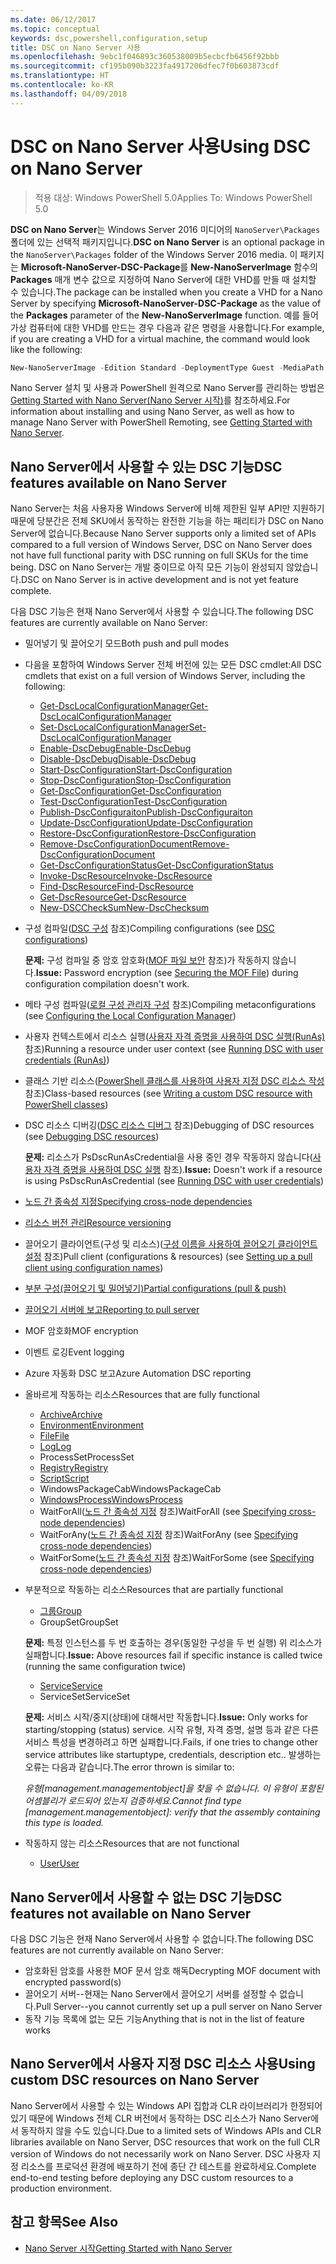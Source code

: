 ```yaml
---
ms.date: 06/12/2017
ms.topic: conceptual
keywords: dsc,powershell,configuration,setup
title: DSC on Nano Server 사용
ms.openlocfilehash: 9ebc1f046893c360538009b5ecbcfb6456f92bbb
ms.sourcegitcommit: cf195b090b3223fa4917206dfec7f0b603873cdf
ms.translationtype: HT
ms.contentlocale: ko-KR
ms.lasthandoff: 04/09/2018
---
```

# <a name="using-dsc-on-nano-server"></a><span data-ttu-id="79f1f-103">DSC on Nano Server 사용</span><span class="sxs-lookup"><span data-stu-id="79f1f-103">Using DSC on Nano Server</span></span>

> <span data-ttu-id="79f1f-104">적용 대상: Windows PowerShell 5.0</span><span class="sxs-lookup"><span data-stu-id="79f1f-104">Applies To: Windows PowerShell 5.0</span></span>

<span data-ttu-id="79f1f-105">**DSC on Nano Server**는 Windows Server 2016 미디어의 `NanoServer\Packages` 폴더에 있는 선택적 패키지입니다.</span><span class="sxs-lookup"><span data-stu-id="79f1f-105">**DSC on Nano Server** is an optional package in the `NanoServer\Packages` folder of the Windows Server 2016 media.</span></span> <span data-ttu-id="79f1f-106">이 패키지는 **Microsoft-NanoServer-DSC-Package**를 **New-NanoServerImage** 함수의 **Packages** 매개 변수 값으로 지정하여 Nano Server에 대한 VHD를 만들 때 설치할 수 있습니다.</span><span class="sxs-lookup"><span data-stu-id="79f1f-106">The package can be installed when you create a VHD for a Nano Server by specifying **Microsoft-NanoServer-DSC-Package** as the value of the **Packages** parameter of the **New-NanoServerImage** function.</span></span> <span data-ttu-id="79f1f-107">예를 들어 가상 컴퓨터에 대한 VHD를 만드는 경우 다음과 같은 명령을 사용합니다.</span><span class="sxs-lookup"><span data-stu-id="79f1f-107">For example, if you are creating a VHD for a virtual machine, the command would look like the following:</span></span>

```powershell
New-NanoServerImage -Edition Standard -DeploymentType Guest -MediaPath f:\ -BasePath .\Base -TargetPath .\Nano1\Nano.vhd -ComputerName Nano1 -Packages Microsoft-NanoServer-DSC-Package
```

<span data-ttu-id="79f1f-108">Nano Server 설치 및 사용과 PowerShell 원격으로 Nano Server를 관리하는 방법은 [Getting Started with Nano Server(Nano Server 시작)](https://technet.microsoft.com/library/mt126167.aspx)를 참조하세요.</span><span class="sxs-lookup"><span data-stu-id="79f1f-108">For information about installing and using Nano Server, as well as how to manage Nano Server with PowerShell Remoting, see [Getting Started with Nano Server](https://technet.microsoft.com/library/mt126167.aspx).</span></span>


## <a name="dsc-features-available-on-nano-server"></a><span data-ttu-id="79f1f-109">Nano Server에서 사용할 수 있는 DSC 기능</span><span class="sxs-lookup"><span data-stu-id="79f1f-109">DSC features available on Nano Server</span></span>

 <span data-ttu-id="79f1f-110">Nano Server는 처음 사용자용 Windows Server에 비해 제한된 일부 API만 지원하기 때문에 당분간은 전체 SKU에서 동작하는 완전한 기능을 하는 패리티가 DSC on Nano Server에 없습니다.</span><span class="sxs-lookup"><span data-stu-id="79f1f-110">Because Nano Server supports only a limited set of APIs compared to a full version of Windows Server, DSC on Nano Server does not have full functional parity with DSC running on full SKUs for the time being.</span></span> <span data-ttu-id="79f1f-111">DSC on Nano Server는 개발 중이므로 아직 모든 기능이 완성되지 않았습니다.</span><span class="sxs-lookup"><span data-stu-id="79f1f-111">DSC on Nano Server is in active development and is not yet feature complete.</span></span>

 <span data-ttu-id="79f1f-112">다음 DSC 기능은 현재 Nano Server에서 사용할 수 있습니다.</span><span class="sxs-lookup"><span data-stu-id="79f1f-112">The following DSC features are currently available on Nano Server:</span></span>


* <span data-ttu-id="79f1f-113">밀어넣기 및 끌어오기 모드</span><span class="sxs-lookup"><span data-stu-id="79f1f-113">Both push and pull modes</span></span>

* <span data-ttu-id="79f1f-114">다음을 포함하여 Windows Server 전체 버전에 있는 모든 DSC cmdlet:</span><span class="sxs-lookup"><span data-stu-id="79f1f-114">All DSC cmdlets that exist on a full version of Windows Server, including the following:</span></span>
  * [<span data-ttu-id="79f1f-115">Get-DscLocalConfigurationManager</span><span class="sxs-lookup"><span data-stu-id="79f1f-115">Get-DscLocalConfigurationManager</span></span>](https://technet.microsoft.com/library/dn407378.aspx)
  * [<span data-ttu-id="79f1f-116">Set-DscLocalConfigurationManager</span><span class="sxs-lookup"><span data-stu-id="79f1f-116">Set-DscLocalConfigurationManager</span></span>](https://technet.microsoft.com/library/dn521621.aspx)
  * [<span data-ttu-id="79f1f-117">Enable-DscDebug</span><span class="sxs-lookup"><span data-stu-id="79f1f-117">Enable-DscDebug</span></span>](https://technet.microsoft.com/en-us/library/mt517870.aspx)
  * [<span data-ttu-id="79f1f-118">Disable-DscDebug</span><span class="sxs-lookup"><span data-stu-id="79f1f-118">Disable-DscDebug</span></span>](https://technet.microsoft.com/en-us/library/mt517872.aspx)
  * [<span data-ttu-id="79f1f-119">Start-DscConfiguration</span><span class="sxs-lookup"><span data-stu-id="79f1f-119">Start-DscConfiguration</span></span>](https://technet.microsoft.com/en-us/library/dn521623.aspx)
  * [<span data-ttu-id="79f1f-120">Stop-DscConfiguration</span><span class="sxs-lookup"><span data-stu-id="79f1f-120">Stop-DscConfiguration</span></span>](https://technet.microsoft.com/en-us/library/mt143542.aspx)
  * [<span data-ttu-id="79f1f-121">Get-DscConfiguration</span><span class="sxs-lookup"><span data-stu-id="79f1f-121">Get-DscConfiguration</span></span>](https://technet.microsoft.com/en-us/library/dn407379.aspx)
  * [<span data-ttu-id="79f1f-122">Test-DscConfiguration</span><span class="sxs-lookup"><span data-stu-id="79f1f-122">Test-DscConfiguration</span></span>](https://technet.microsoft.com/en-us/library/dn407382.aspx)
  * [<span data-ttu-id="79f1f-123">Publish-DscConfiguraiton</span><span class="sxs-lookup"><span data-stu-id="79f1f-123">Publish-DscConfiguraiton</span></span>](https://technet.microsoft.com/en-us/library/mt517875.aspx)
  * [<span data-ttu-id="79f1f-124">Update-DscConfiguration</span><span class="sxs-lookup"><span data-stu-id="79f1f-124">Update-DscConfiguration</span></span>](https://technet.microsoft.com/en-us/library/mt143541.aspx)
  * [<span data-ttu-id="79f1f-125">Restore-DscConfiguration</span><span class="sxs-lookup"><span data-stu-id="79f1f-125">Restore-DscConfiguration</span></span>](https://technet.microsoft.com/en-us/library/dn407383.aspx)
  * [<span data-ttu-id="79f1f-126">Remove-DscConfigurationDocument</span><span class="sxs-lookup"><span data-stu-id="79f1f-126">Remove-DscConfigurationDocument</span></span>](https://technet.microsoft.com/en-us/library/mt143544.aspx)
  * [<span data-ttu-id="79f1f-127">Get-DscConfigurationStatus</span><span class="sxs-lookup"><span data-stu-id="79f1f-127">Get-DscConfigurationStatus</span></span>](https://technet.microsoft.com/en-us/library/mt517868.aspx)
  * [<span data-ttu-id="79f1f-128">Invoke-DscResource</span><span class="sxs-lookup"><span data-stu-id="79f1f-128">Invoke-DscResource</span></span>](https://technet.microsoft.com/en-us/library/mt517869.aspx)
  * [<span data-ttu-id="79f1f-129">Find-DscResource</span><span class="sxs-lookup"><span data-stu-id="79f1f-129">Find-DscResource</span></span>](https://technet.microsoft.com/en-us/library/mt517874.aspx)
  * [<span data-ttu-id="79f1f-130">Get-DscResource</span><span class="sxs-lookup"><span data-stu-id="79f1f-130">Get-DscResource</span></span>](https://technet.microsoft.com/en-us/library/dn521625.aspx)
  * [<span data-ttu-id="79f1f-131">New-DSCCheckSum</span><span class="sxs-lookup"><span data-stu-id="79f1f-131">New-DscChecksum</span></span>](https://technet.microsoft.com/en-us/library/dn521622.aspx)

* <span data-ttu-id="79f1f-132">구성 컴파일([DSC 구성](configurations.md) 참조)</span><span class="sxs-lookup"><span data-stu-id="79f1f-132">Compiling configurations (see [DSC configurations](configurations.md))</span></span>

  <span data-ttu-id="79f1f-133">**문제:** 구성 컴파일 중 암호 암호화([MOF 파일 보안](securemof.md) 참조)가 작동하지 않습니다.</span><span class="sxs-lookup"><span data-stu-id="79f1f-133">**Issue:** Password encryption (see [Securing the MOF File](securemof.md)) during configuration compilation doesn't work.</span></span>

* <span data-ttu-id="79f1f-134">메타 구성 컴파일([로컬 구성 관리자 구성](metaConfig.md) 참조)</span><span class="sxs-lookup"><span data-stu-id="79f1f-134">Compiling metaconfigurations (see [Configuring the Local Configuration Manager](metaConfig.md))</span></span>

* <span data-ttu-id="79f1f-135">사용자 컨텍스트에서 리소스 실행([사용자 자격 증명을 사용하여 DSC 실행(RunAs)](runAsUser.md) 참조)</span><span class="sxs-lookup"><span data-stu-id="79f1f-135">Running a resource under user context (see [Running DSC with user credentials (RunAs)](runAsUser.md))</span></span>

* <span data-ttu-id="79f1f-136">클래스 기반 리소스([PowerShell 클래스를 사용하여 사용자 지정 DSC 리소스 작성](authoringResourceClass.md) 참조)</span><span class="sxs-lookup"><span data-stu-id="79f1f-136">Class-based resources (see [Writing a custom DSC resource with PowerShell classes](authoringResourceClass.md))</span></span>

* <span data-ttu-id="79f1f-137">DSC 리소스 디버깅([DSC 리소스 디버그](debugresource.md) 참조)</span><span class="sxs-lookup"><span data-stu-id="79f1f-137">Debugging of DSC resources (see [Debugging DSC resources](debugresource.md))</span></span>

  <span data-ttu-id="79f1f-138">**문제:** 리소스가 PsDscRunAsCredential을 사용 중인 경우 작동하지 않습니다([사용자 자격 증명을 사용하여 DSC 실행](runAsUser.md) 참조).</span><span class="sxs-lookup"><span data-stu-id="79f1f-138">**Issue:** Doesn't work if a resource is using PsDscRunAsCredential (see [Running DSC with user credentials](runAsUser.md))</span></span>

* [<span data-ttu-id="79f1f-139">노드 간 종속성 지정</span><span class="sxs-lookup"><span data-stu-id="79f1f-139">Specifying cross-node dependencies</span></span>](crossNodeDependencies.md)

* [<span data-ttu-id="79f1f-140">리소스 버전 관리</span><span class="sxs-lookup"><span data-stu-id="79f1f-140">Resource versioning</span></span>](sxsResource.md)

* <span data-ttu-id="79f1f-141">끌어오기 클라이언트(구성 및 리소스)([구성 이름을 사용하여 끌어오기 클라이언트 설정](pullClientConfigNames.md) 참조)</span><span class="sxs-lookup"><span data-stu-id="79f1f-141">Pull client (configurations & resources) (see [Setting up a pull client using configuration names](pullClientConfigNames.md))</span></span>

* [<span data-ttu-id="79f1f-142">부분 구성(끌어오기 및 밀어넣기)</span><span class="sxs-lookup"><span data-stu-id="79f1f-142">Partial configurations (pull & push)</span></span>](partialConfigs.md)

* [<span data-ttu-id="79f1f-143">끌어오기 서버에 보고</span><span class="sxs-lookup"><span data-stu-id="79f1f-143">Reporting to pull server</span></span>](reportServer.md)

* <span data-ttu-id="79f1f-144">MOF 암호화</span><span class="sxs-lookup"><span data-stu-id="79f1f-144">MOF encryption</span></span>

* <span data-ttu-id="79f1f-145">이벤트 로깅</span><span class="sxs-lookup"><span data-stu-id="79f1f-145">Event logging</span></span>

* <span data-ttu-id="79f1f-146">Azure 자동화 DSC 보고</span><span class="sxs-lookup"><span data-stu-id="79f1f-146">Azure Automation DSC reporting</span></span>

* <span data-ttu-id="79f1f-147">올바르게 작동하는 리소스</span><span class="sxs-lookup"><span data-stu-id="79f1f-147">Resources that are fully functional</span></span>
  * [<span data-ttu-id="79f1f-148">Archive</span><span class="sxs-lookup"><span data-stu-id="79f1f-148">Archive</span></span>](archiveResource.md)
  * [<span data-ttu-id="79f1f-149">Environment</span><span class="sxs-lookup"><span data-stu-id="79f1f-149">Environment</span></span>](environmentResource.md)
  * [<span data-ttu-id="79f1f-150">File</span><span class="sxs-lookup"><span data-stu-id="79f1f-150">File</span></span>](fileResource.md)
  * [<span data-ttu-id="79f1f-151">Log</span><span class="sxs-lookup"><span data-stu-id="79f1f-151">Log</span></span>](logResource.md)
  * <span data-ttu-id="79f1f-152">ProcessSet</span><span class="sxs-lookup"><span data-stu-id="79f1f-152">ProcessSet</span></span>
  * [<span data-ttu-id="79f1f-153">Registry</span><span class="sxs-lookup"><span data-stu-id="79f1f-153">Registry</span></span>](registryResource.md)
  * [<span data-ttu-id="79f1f-154">Script</span><span class="sxs-lookup"><span data-stu-id="79f1f-154">Script</span></span>](scriptResource.md)
  * <span data-ttu-id="79f1f-155">WindowsPackageCab</span><span class="sxs-lookup"><span data-stu-id="79f1f-155">WindowsPackageCab</span></span>
  * [<span data-ttu-id="79f1f-156">WindowsProcess</span><span class="sxs-lookup"><span data-stu-id="79f1f-156">WindowsProcess</span></span>](windowsProcessResource.md)
  * <span data-ttu-id="79f1f-157">WaitForAll([노드 간 종속성 지정](crossNodeDependencies.md) 참조)</span><span class="sxs-lookup"><span data-stu-id="79f1f-157">WaitForAll (see [Specifying cross-node dependencies](crossNodeDependencies.md))</span></span>
  * <span data-ttu-id="79f1f-158">WaitForAny([노드 간 종속성 지정](crossNodeDependencies.md) 참조)</span><span class="sxs-lookup"><span data-stu-id="79f1f-158">WaitForAny (see [Specifying cross-node dependencies](crossNodeDependencies.md))</span></span>
  * <span data-ttu-id="79f1f-159">WaitForSome([노드 간 종속성 지정](crossNodeDependencies.md) 참조)</span><span class="sxs-lookup"><span data-stu-id="79f1f-159">WaitForSome (see [Specifying cross-node dependencies](crossNodeDependencies.md))</span></span>

* <span data-ttu-id="79f1f-160">부분적으로 작동하는 리소스</span><span class="sxs-lookup"><span data-stu-id="79f1f-160">Resources that are partially functional</span></span>
  * [<span data-ttu-id="79f1f-161">그룹</span><span class="sxs-lookup"><span data-stu-id="79f1f-161">Group</span></span>](groupResource.md)
  * <span data-ttu-id="79f1f-162">GroupSet</span><span class="sxs-lookup"><span data-stu-id="79f1f-162">GroupSet</span></span>

  <span data-ttu-id="79f1f-163">**문제:** 특정 인스턴스를 두 번 호출하는 경우(동일한 구성을 두 번 실행) 위 리소스가 실패합니다.</span><span class="sxs-lookup"><span data-stu-id="79f1f-163">**Issue:** Above resources fail if specific instance is called twice (running the same configuration twice)</span></span>

  * [<span data-ttu-id="79f1f-164">Service</span><span class="sxs-lookup"><span data-stu-id="79f1f-164">Service</span></span>](serviceResource.md)
  * <span data-ttu-id="79f1f-165">ServiceSet</span><span class="sxs-lookup"><span data-stu-id="79f1f-165">ServiceSet</span></span>

  <span data-ttu-id="79f1f-166">**문제:** 서비스 시작/중지(상태)에 대해서만 작동합니다.</span><span class="sxs-lookup"><span data-stu-id="79f1f-166">**Issue:** Only works for starting/stopping (status) service.</span></span> <span data-ttu-id="79f1f-167">시작 유형, 자격 증명, 설명 등과 같은 다른 서비스 특성을 변경하려고 하면 실패합니다.</span><span class="sxs-lookup"><span data-stu-id="79f1f-167">Fails, if one tries to change other service attributes like startuptype, credentials, description etc..</span></span> <span data-ttu-id="79f1f-168">발생하는 오류는 다음과 같습니다.</span><span class="sxs-lookup"><span data-stu-id="79f1f-168">The error thrown is similar to:</span></span>

  <span data-ttu-id="79f1f-169">*유형[management.managementobject]을 찾을 수 없습니다. 이 유형이 포함된 어셈블리가 로드되어 있는지 검증하세요.*</span><span class="sxs-lookup"><span data-stu-id="79f1f-169">*Cannot find type [management.managementobject]: verify that the assembly containing this type is loaded.*</span></span>

* <span data-ttu-id="79f1f-170">작동하지 않는 리소스</span><span class="sxs-lookup"><span data-stu-id="79f1f-170">Resources that are not functional</span></span>
  * [<span data-ttu-id="79f1f-171">User</span><span class="sxs-lookup"><span data-stu-id="79f1f-171">User</span></span>](userResource.md)


## <a name="dsc-features-not-available-on-nano-server"></a><span data-ttu-id="79f1f-172">Nano Server에서 사용할 수 없는 DSC 기능</span><span class="sxs-lookup"><span data-stu-id="79f1f-172">DSC features not available on Nano Server</span></span>

<span data-ttu-id="79f1f-173">다음 DSC 기능은 현재 Nano Server에서 사용할 수 없습니다.</span><span class="sxs-lookup"><span data-stu-id="79f1f-173">The following DSC features are not currently available on Nano Server:</span></span>

* <span data-ttu-id="79f1f-174">암호화된 암호를 사용한 MOF 문서 암호 해독</span><span class="sxs-lookup"><span data-stu-id="79f1f-174">Decrypting MOF document with encrypted password(s)</span></span>
* <span data-ttu-id="79f1f-175">끌어오기 서버--현재는 Nano Server에서 끌어오기 서버를 설정할 수 없습니다.</span><span class="sxs-lookup"><span data-stu-id="79f1f-175">Pull Server--you cannot currently set up a pull server on Nano Server</span></span>
* <span data-ttu-id="79f1f-176">동작 기능 목록에 없는 모든 기능</span><span class="sxs-lookup"><span data-stu-id="79f1f-176">Anything that is not in the list of feature works</span></span>

## <a name="using-custom-dsc-resources-on-nano-server"></a><span data-ttu-id="79f1f-177">Nano Server에서 사용자 지정 DSC 리소스 사용</span><span class="sxs-lookup"><span data-stu-id="79f1f-177">Using custom DSC resources on Nano Server</span></span>

<span data-ttu-id="79f1f-178">Nano Server에서 사용할 수 있는 Windows API 집합과 CLR 라이브러리가 한정되어 있기 때문에 Windows 전체 CLR 버전에서 동작하는 DSC 리소스가 Nano Server에서 동작하지 않을 수도 있습니다.</span><span class="sxs-lookup"><span data-stu-id="79f1f-178">Due to a limited sets of Windows APIs and CLR libraries available on Nano Server, DSC resources that work on the full CLR version of Windows do not necessarily work on Nano Server.</span></span>
<span data-ttu-id="79f1f-179">DSC 사용자 지정 리소스를 프로덕션 환경에 배포하기 전에 종단 간 테스트를 완료하세요.</span><span class="sxs-lookup"><span data-stu-id="79f1f-179">Complete end-to-end testing before deploying any DSC custom resources to a production environment.</span></span>

## <a name="see-also"></a><span data-ttu-id="79f1f-180">참고 항목</span><span class="sxs-lookup"><span data-stu-id="79f1f-180">See Also</span></span>
- [<span data-ttu-id="79f1f-181">Nano Server 시작</span><span class="sxs-lookup"><span data-stu-id="79f1f-181">Getting Started with Nano Server</span></span>](https://technet.microsoft.com/library/mt126167.aspx)